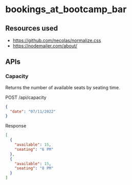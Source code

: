 # bookings_at_bootcamp_bar

## Resources used

- <https://github.com/necolas/normalize.css>
- <https://nodemailer.com/about/>

## APIs

### Capacity

Returns the number of available seats by seating time.

POST /api/capacity

```json
{
  "date": "07/11/2022"
}
```

Response

```json
[
  {
    "available": 15,
    "seating": "6 PM"
  },
  {
    "available": 15,
    "seating": "8 PM"
  }
]
```
